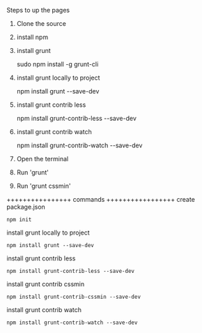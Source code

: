 Steps to up the pages
1. Clone the source

2. install npm

3. install grunt

    sudo npm install -g grunt-cli
    
4. install grunt locally to project

    npm install grunt --save-dev
    
5. install grunt contrib less

    npm install grunt-contrib-less --save-dev
 
6. install grunt contrib watch

    npm install grunt-contrib-watch --save-dev
    
7. Open the terminal
8. Run 'grunt'
9. Run 'grunt cssmin'
    


++++++++++++++++ commands +++++++++++++++++
create package.json

    npm init
    
install grunt locally to project

    npm install grunt --save-dev

install grunt contrib less

    npm install grunt-contrib-less --save-dev


install grunt contrib cssmin

    npm install grunt-contrib-cssmin --save-dev

install grunt contrib watch

    npm install grunt-contrib-watch --save-dev
    
